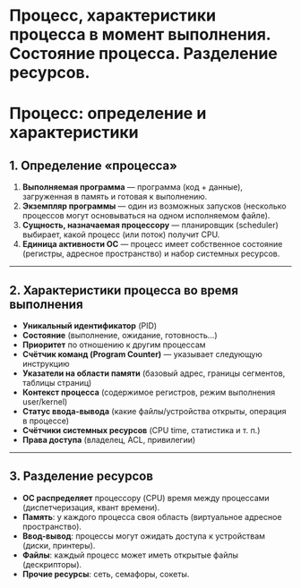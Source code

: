 # Процесс, характеристики процесса в момент выполнения. Состояние процесса. Разделение ресурсов.

# Процесс: определение и характеристики

## 1. Определение «процесса»
1. **Выполняемая программа** — программа (код + данные), загруженная в память и готовая к выполнению.  
2. **Экземпляр программы** — один из возможных запусков (несколько процессов могут основываться на одном исполняемом файле).  
3. **Сущность, назначаемая процессору** — планировщик (scheduler) выбирает, какой процесс (или поток) получит CPU.  
4. **Единица активности ОС** — процесс имеет собственное состояние (регистры, адресное пространство) и набор системных ресурсов.

---

## 2. Характеристики процесса во время выполнения

- **Уникальный идентификатор** (PID)  
- **Состояние** (выполнение, ожидание, готовность...)  
- **Приоритет** по отношению к другим процессам  
- **Счётчик команд (Program Counter)** — указывает следующую инструкцию  
- **Указатели на области памяти** (базовый адрес, границы сегментов, таблицы страниц)  
- **Контекст процесса** (содержимое регистров, режим выполнения user/kernel)  
- **Статус ввода-вывода** (какие файлы/устройства открыты, операция в процессе)  
- **Счётчики системных ресурсов** (CPU time, статистика и т. п.)  
- **Права доступа** (владелец, ACL, привилегии)

---

## 3. Разделение ресурсов

- **ОС распределяет** процессору (CPU) время между процессами (диспетчеризация, квант времени).  
- **Память**: у каждого процесса своя область (виртуальное адресное пространство).  
- **Ввод-вывод**: процессы могут ожидать доступа к устройствам (диски, принтеры).  
- **Файлы**: каждый процесс может иметь открытые файлы (дескрипторы).  
- **Прочие ресурсы**: сеть, семафоры, сокеты.

